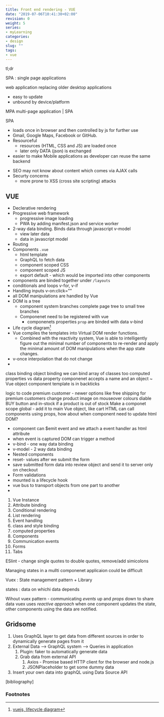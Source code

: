 ```yaml
---
title: Front end rendering - VUE
date: "2019-07-06T10:41:30+02:00"
revision: 0
weight: 5
series:
- myLearning
categories:
- design
slug: ""
tags:
- vue
---
```


tl;dr
<!-- more -->

SPA
: single page applications

web application replacing older desktop applications
+ easy to update
+ unbound by device/platform

MPA multi-page application | SPA

SPA
+ loads once in browser and then controlled by js for further use
+ Gmail, Google Maps, Facebook or GitHub.
+ Resourceful
  + resources (HTML, CSS and JS) are loaded once
  + later only DATA (json) is exchanged
+ easier to make Mobile applications as developer can reuse the same backend

- SEO may not know about content which comes via AJAX calls
- Securty concerns
  - more prone to XSS (cross site scripting) attacks

## VUE

* Declerative rendering
* Progressive web framework
  * progressive image loading
  * PWA by adding manifest.json and service worker
* 2-way data binding. Binds data through javascript v-model
  * view later data
  * data in javascript model
* Routing
* Components `.vue`
  * html template
  * GraphQL to fetch data
  * component scoped CSS
  * component scoped JS
  * export default - which would be imported into other components
* components are binded together under `/layouts`
* conditionals and loops v-for, v-if
* Handling inputs v-on:click=""
* all DOM manipulations are handled by Vue
* DOM is a tree
  * component system branches complete page tree to small tree branches
  * Componenet need to be registered with vue
    * componenets properties `prop` are binded with data v-bind 
* Life cycle diagram[^2]
* Vue compiles the templates into Virtual DOM render functions. 
  * Combined with the reactivity system, Vue is able to intelligently figure out the minimal number of components to re-render and apply the minimal amount of DOM manipulations when the app state changes.
* v-once interpolation that do not change
* 

class binding
object binding
we can bind array of classes too
computed properties vs data property
componenet accepts a name and an object ~ Vue object
component template is in backticks

logic to code premium customer - newer options like free shipping for premium customers
change product image on mouseover colours
diable BUY button and in-stock if a product is out of stock
Make a componet scope global - add it to main Vue object, like cart
HTML can call components using props, how about when component need to update html DOM?
  * component can $emit event and we attach a event handler as html attribute
  * when event is captured DOM can trigger a method
* v-bind - one way data binding
* v-model - 2 way data binding
* Nested components
* reset- values after we submit the form
* save submitted form data into review object and send it to server only on checkout
* Form validations
* mounted is a lifecycle hook
* vue bus to transport objects from one part to another
*   

1. Vue Instance
2. Attribute binding
3. Conditional rendering
4. List rendering
5. Event handling
6. class and style binding
7. computed properties
8. Components
9. Communication events
10. Forms
11. Tabs

ESlint - change single quotes to double quotes, remove/add simicolons

Managing states in a mullti componenet applicaion could be difficult

Vuex
: State management pattern + Library

states
: data on whichi data depends

Wihout vuex pattern - communicating *events* up and *props* down to share data
vuex uses *reactive approach* when one component updates the state,
other components using the data are notified.


## Gridsome

1. Uses GraphQL layer to get data from different sources in order to dynamically generate pages from it
2. External Data --> GraphQL system --> Queries in application
   1. Plugin: faker to automatically generate data
   2. Grab data from external API
      1. Axios - Promise based HTTP client for the browser and node.js
      2. JSONPlaceholder to get some dummy data
3. Insert your own data into graphQL using Data Source API



[bibliography]
### Footnotes

[^1]: [scrimba, vue tutorial](https://scrimba.com/g/gvuex)
[^2]: [vuejs, lifecycle diagram](https://vuejs.org/v2/guide/instance.html#Lifecycle-Diagram)

